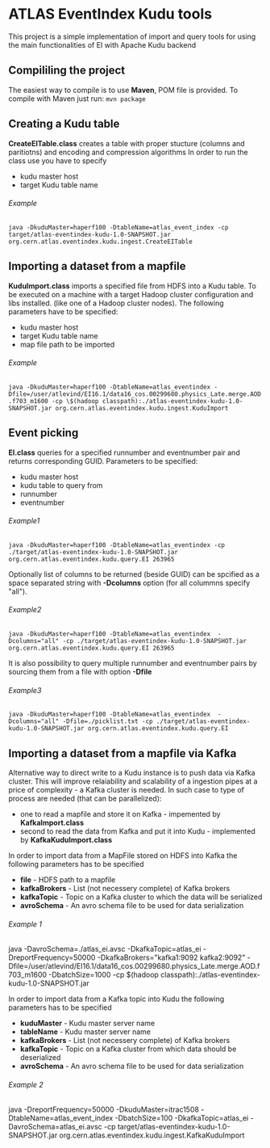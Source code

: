 ATLAS EventIndex Kudu tools
==============
This project is a simple implementation of import and query tools for using the
main functionalities of EI with Apache Kudu backend

Compililing the project
--------------
The easiest way to compile is to use <b> Maven</b>, POM file is provided.
To compile with Maven just run:
`mvn package`

Creating a Kudu table
--------------
<b>CreateEITable.class</b> creates a table with proper stucture (columns and 
paritiotns) and encoding and compression algorithms
In order to run the class use you have to specify
- kudu master host
- target Kudu table name

###### Example

`java -DkuduMaster=haperf100 -DtableName=atlas_event_index -cp target/atlas-eventindex-kudu-1.0-SNAPSHOT.jar org.cern.atlas.eventindex.kudu.ingest.CreateEITable`

Importing a dataset from a mapfile
--------------
<b>KuduImport.class</b> imports a specified file from HDFS into a Kudu table.
To be executed on a machine with a target Hadoop cluster configuration and libs installed.
(like one of a Hadoop cluster nodes).
The following parameters have to be specified:
- kudu master host
- target Kudu table name
- map file path to be imported

###### Example

`java -DkuduMaster=haperf100 -DtableName=atlas_eventindex -Dfile=/user/atlevind/EI16.1/data16_cos.00299680.physics_Late.merge.AOD.f703_m1600 -cp \$(hadoop classpath):./atlas-eventindex-kudu-1.0-SNAPSHOT.jar org.cern.atlas.eventindex.kudu.ingest.KuduImport`


Event picking
--------------
<b>EI.class</b> queries for a specified runnumber and eventnumber pair and returns corresponding GUID.
Parameters to be specified:
- kudu master host
- kudu table to query from
- runnumber 
- eventnumber

###### Example1

`java -DkuduMaster=haperf100 -DtableName=atlas_eventindex -cp ./target/atlas-eventindex-kudu-1.0-SNAPSHOT.jar org.cern.atlas.eventindex.kudu.query.EI 263965`

Optionally list of columns to be returned (beside GUID) can be spcified as a space
separated string with <b>-Dcolumns</b> option (for all colummns specify "all").

###### Example2

`java -DkuduMaster=haperf100 -DtableName=atlas_eventindex  -Dcolumns="all" -cp ./target/atlas-eventindex-kudu-1.0-SNAPSHOT.jar org.cern.atlas.eventindex.kudu.query.EI 263965`

It is also possibility to query multiple runnumber and eventnumber pairs by
sourcing them from a file with option <b>-Dfile</b>

###### Example3

`java -DkuduMaster=haperf100 -DtableName=atlas_eventindex  -Dcolumns="all" -Dfile=./picklist.txt -cp ./target/atlas-eventindex-kudu-1.0-SNAPSHOT.jar org.cern.atlas.eventindex.kudu.query.EI`



Importing a dataset from a mapfile via Kafka
--------------
Alternative way to direct write to a Kudu instance is to push data via Kafka cluster. 
This will improve relaiability and scalability of a ingestion pipes at a price of complexity - a Kafka cluster is needed.
In such case to type of process are needed (that can be parallelized): 
- one to read a mapfile and store it on Kafka - impemented by <b>KafkaImport.class</b>
- second to read the data from Kafka and put it into Kudu - implemented by <b>KafkaKuduImport.class</b>

In order to import data from a MapFile stored on HDFS into Kafka the following parameters has to be specified
- <b>file</b> - HDFS path to a mapfile
- <b>kafkaBrokers</b> - List (not necessery complete) of Kafka brokers
- <b>kafkaTopic</b> - Topic on a Kafka cluster to which the data will be serialized
- <b>avroSchema</b> - An avro schema file to be used for data serialization

###### Example 1
java -DavroSchema=./atlas_ei.avsc -DkafkaTopic=atlas_ei -DreportFrequency=50000 -DkafkaBrokers="kafka1:9092 kafka2:9092"  -Dfile=/user/atlevind/EI16.1/data16_cos.00299680.physics_Late.merge.AOD.f703_m1600 -DbatchSize=1000 -cp \$(hadoop classpath):./atlas-eventindex-kudu-1.0-SNAPSHOT.jar 

In order to import data from a Kafka topic into Kudu the following parameters has to be specified
- <b>kuduMaster</b> - Kudu master server name
- <b>tableName</b> - Kudu master server name
- <b>kafkaBrokers</b> - List (not necessery complete) of Kafka brokers
- <b>kafkaTopic</b> - Topic on a Kafka cluster from which data should be deserialized
- <b>avroSchema</b> - An avro schema file to be used for data serialization



###### Example 2
java -DreportFrequency=50000 -DkuduMaster=itrac1508 -DtableName=atlas_event_index -DbatchSize=100 -DkafkaTopic=atlas_ei -DavroSchema=atlas_ei.avsc -cp target/atlas-eventindex-kudu-1.0-SNAPSHOT.jar org.cern.atlas.eventindex.kudu.ingest.KafkaKuduImport

